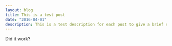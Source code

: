```yaml
---
layout: blog
title: This is a test post
date: "2016-04-01"
description: This is a test description for each post to give a brief summary of the post's content there could be more words here but it doesn't need to be a whole lot
---
```


Did it work?

